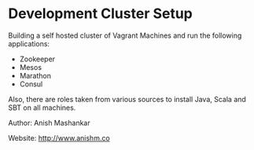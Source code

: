 # Development Cluster Setup
Building a self hosted cluster of Vagrant Machines and run the following applications:
* Zookeeper
* Mesos
* Marathon
* Consul

Also, there are roles taken from various sources to install Java, Scala and SBT on all machines.

Author: Anish Mashankar

Website: http://www.anishm.co
